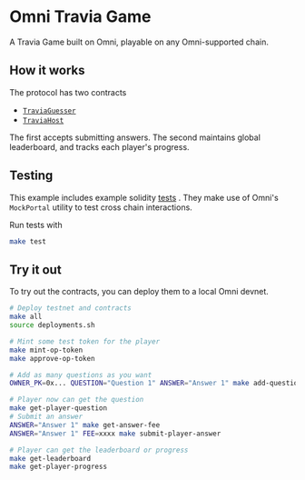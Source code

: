 # Omni Travia Game

A Travia Game built on Omni, playable on any Omni-supported chain.

## How it works

The protocol has two contracts

- [`TraviaGuesser`](./src/TraviaGuesser.sol)
- [`TraviaHost`](./src/TraviaHost.sol)

The first accepts submitting answers. The second maintains global leaderboard, and tracks each player's progress.


## Testing

This example includes example solidity [tests](./test) . They make use of Omni's `MockPortal` utility to test cross chain interactions.

Run tests with

```bash
make test
```

## Try it out

To try out the contracts, you can deploy them to a local Omni devnet.

```bash
# Deploy testnet and contracts
make all
source deployments.sh

# Mint some test token for the player
make mint-op-token
make approve-op-token

# Add as many questions as you want
OWNER_PK=0x... QUESTION="Question 1" ANSWER="Answer 1" make add-question

# Player now can get the question
make get-player-question
# Submit an answer
ANSWER="Answer 1" make get-answer-fee
ANSWER="Answer 1" FEE=xxxx make submit-player-answer

# Player can get the leaderboard or progress
make get-leaderboard
make get-player-progress
```
